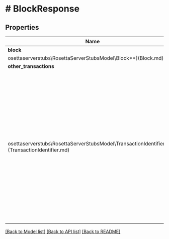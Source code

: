 # # BlockResponse

## Properties

Name | Type | Description | Notes
------------ | ------------- | ------------- | -------------
**block** | [**\melmccannosettaserverstubs\RosettaServerStubsModel\Block**](Block.md) |  | 
**other_transactions** | [**\melmccannosettaserverstubs\RosettaServerStubsModel\TransactionIdentifier[]**](TransactionIdentifier.md) | Some blockchains may require additional transactions to be fetched that weren&#39;t returned in the block response (ex: block only returns transaction hashes). For blockchains with a lot of transactions in each block, this can be very useful as consumers can concurrently fetch all transactions returned. | [optional] 

[[Back to Model list]](../../README.md#documentation-for-models) [[Back to API list]](../../README.md#documentation-for-api-endpoints) [[Back to README]](../../README.md)


